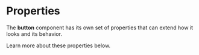 # Properties

The **button** component has its own set of properties that can extend how it looks and its behavior. 

Learn more about these properties below.